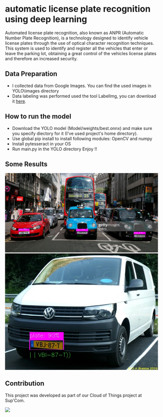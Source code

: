 # automatic license plate recognition using deep learning
Automated license plate recognition, also known as ANPR (Automatic Number Plate Recognition), is a technology designed to identify vehicle license plates through the use of optical character recognition techniques. This system is used to identify and register all the vehicles that enter or leave the parking lot, obtaining a great control of the vehicles license plates and therefore an increased security.

## Data Preparation
- I collected data from Google Images. You can find the used images in YOLO\images directory
- Data labeling was performed used the tool LabelImg, you can download it [here](https://github.com/heartexlabs/labelImg).

## How to run the model
- Download the YOLO model (Model/weights/best.onnx) and make sure you specify diectory for it (I've used project's home directory).
- Use global pip install to install following modules: OpenCV and numpy
- Install pytesseract in your OS
- Run main.py in the YOLO directory
Enjoy !!

## Some Results
![Result1](Results/sm.png)
![Result2](Results/N35.jpeg)

## Contribution
This project was developed as part of our Cloud of Things project at Sup'Com.

<a href="https://github.com/medamine454">
  <img src="https://contrib.rocks/image?repo=GhaziXX/Home-Automation-using-CoT" width=100/>
</a>
